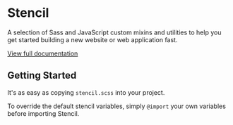 # Stencil

A selection of Sass and JavaScript custom mixins and utilities to help you get started building a new website or web application fast.

[View full documentation](http://micdijkstra.github.io/stencil/docs)

## Getting Started

It's as easy as copying `stencil.scss` into your project.

To override the default stencil variables, simply `@import` your own variables
before importing Stencil.
